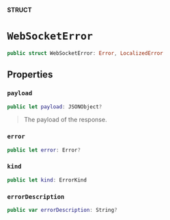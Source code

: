 **STRUCT**

# `WebSocketError`

```swift
public struct WebSocketError: Error, LocalizedError
```

## Properties
### `payload`

```swift
public let payload: JSONObject?
```

> The payload of the response.

### `error`

```swift
public let error: Error?
```

### `kind`

```swift
public let kind: ErrorKind
```

### `errorDescription`

```swift
public var errorDescription: String?
```
